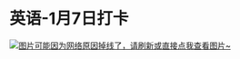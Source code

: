 # 英语-1月7日打卡

[![图片可能因为网络原因掉线了，请刷新或直接点我查看图片~](https://cdn.jsdelivr.net/gh/ylsislove/image-home/test/20210107235143.jpg)](https://cdn.jsdelivr.net/gh/ylsislove/image-home/test/20210107235143.jpg)
